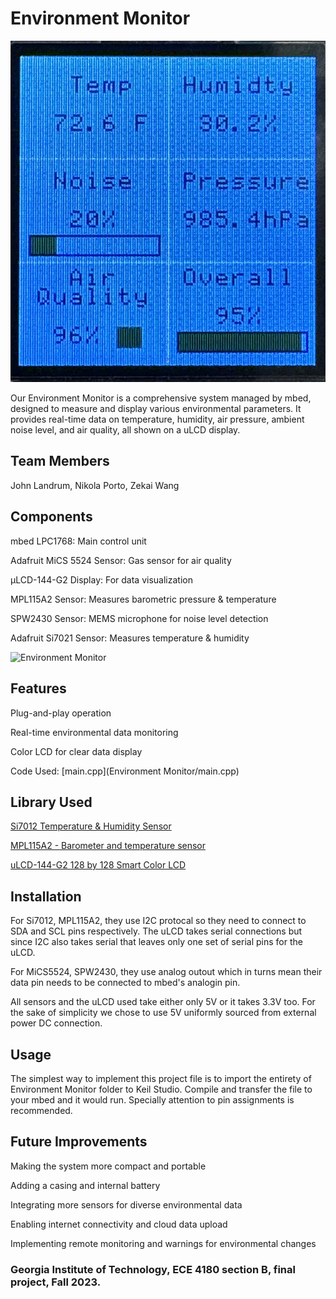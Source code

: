 # Environment Monitor
![Environment Monitor](uLCD.jpg)

Our Environment Monitor is a comprehensive system managed by mbed, designed to measure and display various environmental parameters. It provides real-time data on temperature, humidity, air pressure, ambient noise level, and air quality, all shown on a uLCD display.


## Team Members

John Landrum, Nikola Porto, Zekai Wang



## Components

mbed LPC1768: Main control unit

Adafruit MiCS 5524 Sensor: Gas sensor for air quality

μLCD-144-G2 Display: For data visualization

MPL115A2 Sensor: Measures barometric pressure & temperature

SPW2430 Sensor: MEMS microphone for noise level detection

Adafruit Si7021 Sensor: Measures temperature & humidity

![Environment Monitor](Overview.jpg)


## Features

Plug-and-play operation

Real-time environmental data monitoring

Color LCD for clear data display

Code Used: [main.cpp](Environment Monitor/main.cpp)


## Library Used

[Si7012 Temperature & Humidity Sensor](https://os.mbed.com/users/mcm/code/SI7021/)

[MPL115A2 - Barometer and temperature sensor](https://os.mbed.com/components/MPL115A2/)

[uLCD-144-G2 128 by 128 Smart Color LCD](https://os.mbed.com/users/4180_1/notebook/ulcd-144-g2-128-by-128-color-lcd/)


## Installation

For Si7012, MPL115A2, they use I2C protocal so they need to connect to SDA and SCL pins respectively. The uLCD takes serial connections but since I2C also takes serial that leaves only one set of serial pins for the uLCD.

For MiCS5524, SPW2430, they use analog outout which in turns mean their data pin needs to be connected to mbed's analogin pin.

All sensors and the uLCD used take either only 5V or it takes 3.3V too. For the sake of simplicity we chose to use 5V uniformly sourced from external power DC connection.


## Usage

The simplest way to implement this project file is to import the entirety of Environment Monitor folder to Keil Studio. Compile and transfer the file to your mbed and it would run. Specially attention to pin assignments is recommended.


## Future Improvements

Making the system more compact and portable

Adding a casing and internal battery

Integrating more sensors for diverse environmental data

Enabling internet connectivity and cloud data upload

Implementing remote monitoring and warnings for environmental changes


### Georgia Institute of Technology, ECE 4180 section B, final project, Fall 2023.

